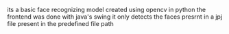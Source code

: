 its a basic face recognizing model created using opencv in python
the frontend was done with java's swing 
it only detects the faces presrnt in a jpj file present in the predefined file path

